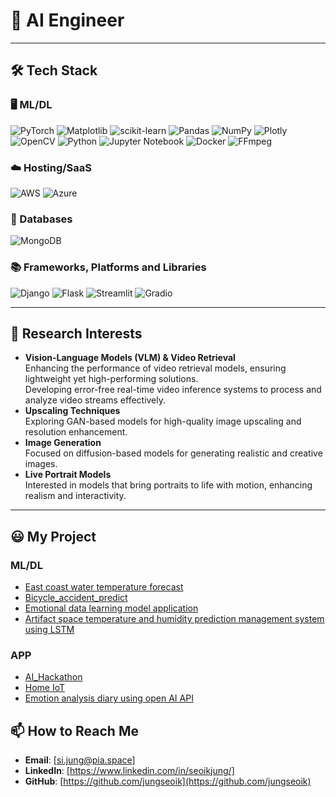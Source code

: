 # 👋 AI Engineer


---

## 🛠️ Tech Stack

### 🖥️ ML/DL
![PyTorch](https://img.shields.io/badge/PyTorch-%23EE4C2C.svg?style=for-the-badge&logo=PyTorch&logoColor=white)
![Matplotlib](https://img.shields.io/badge/Matplotlib-%230072C6.svg?style=for-the-badge&logo=Matplotlib&logoColor=black)
![scikit-learn](https://img.shields.io/badge/scikit--learn-%23F7931E.svg?style=for-the-badge&logo=scikit-learn&logoColor=white)
![Pandas](https://img.shields.io/badge/pandas-%23150458.svg?style=for-the-badge&logo=pandas&logoColor=white)
![NumPy](https://img.shields.io/badge/numpy-%23013243.svg?style=for-the-badge&logo=numpy&logoColor=white)
![Plotly](https://img.shields.io/badge/Plotly-%233F4F75.svg?style=for-the-badge&logo=plotly&logoColor=white)
![OpenCV](https://img.shields.io/badge/opencv-%23white.svg?style=for-the-badge&logo=opencv&logoColor=white)
![Python](https://img.shields.io/badge/python-3670A0?style=for-the-badge&logo=python&logoColor=ffdd54)
![Jupyter Notebook](https://img.shields.io/badge/jupyter-%23FA0F00.svg?style=for-the-badge&logo=jupyter&logoColor=white)
![Docker](https://img.shields.io/badge/docker-%230db7ed.svg?style=for-the-badge&logo=docker&logoColor=white)
![FFmpeg](https://shields.io/badge/FFmpeg-%23171717.svg?logo=ffmpeg&style=for-the-badge&labelColor=171717&logoColor=5cb85c)

### ☁️ Hosting/SaaS
![AWS](https://img.shields.io/badge/AWS-%23FF9900.svg?style=for-the-badge&logo=amazon-aws&logoColor=white)
![Azure](https://img.shields.io/badge/azure-%230072C6.svg?style=for-the-badge&logo=microsoftazure&logoColor=white)

### 💾 Databases
![MongoDB](https://img.shields.io/badge/MongoDB-%234ea94b.svg?style=for-the-badge&logo=mongodb&logoColor=white)

### 📚 Frameworks, Platforms and Libraries
![Django](https://img.shields.io/badge/django-%23092E20.svg?style=for-the-badge&logo=django&logoColor=white)
![Flask](https://img.shields.io/badge/flask-%23000.svg?style=for-the-badge&logo=flask&logoColor=white)
![Streamlit](https://img.shields.io/badge/Streamlit-%23FE4B4B.svg?style=for-the-badge&logo=streamlit&logoColor=white)
![Gradio](https://img.shields.io/badge/Gradio-%23FF9900.svg?style=for-the-badge&logo=gradio&logoColor=white)

---

## 🔬 Research Interests
- **Vision-Language Models (VLM) & Video Retrieval**  
  Enhancing the performance of video retrieval models, ensuring lightweight yet high-performing solutions.  
  Developing error-free real-time video inference systems to process and analyze video streams effectively.
- **Upscaling Techniques**  
  Exploring GAN-based models for high-quality image upscaling and resolution enhancement.
- **Image Generation**  
  Focused on diffusion-based models for generating realistic and creative images.
- **Live Portrait Models**  
  Interested in models that bring portraits to life with motion, enhancing realism and interactivity.
---
## 😃 My Project 
### ML/DL
- [East coast water temperature forecast](https://github.com/jungseoik/Time_series_predict)
- [Bicycle_accident_predict](https://github.com/jungseoik/Bicycle_accident_predict)
- [Emotional data learning model application](https://github.com/lily39910/Imotion_Image)
- [Artifact space temperature and humidity prediction management system using LSTM](https://github.com/baek-s-j/WC-project)
### APP
- [AI_Hackathon](https://github.com/jungseoik/AI_Hackathon)
- [Home IoT](https://github.com/Srat00/HomeIoT_Raspberry)
- [Emotion analysis diary using open AI API](https://github.com/jungseoik/ICTproject_emotion_diary)



## 📫 How to Reach Me
- **Email**: [si.jung@pia.space]
- **LinkedIn**: [https://www.linkedin.com/in/seoikjung/]
- **GitHub**: [https://github.com/jungseoik](https://github.com/jungseoik)

